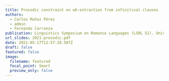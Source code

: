 ```yaml
---
title: Prosodic constraint on wh-extraction from infinitival clauses
authors:
  - Carlos Muñoz Pérez
  - admin
  - Fernando Carranza
publication: Linguistics Symposium on Romance Languages (LSRL 51). University of Illinois at Urbana-Champaign
url_slides: 2021-prosodic.pdf
date: 2021-05-17T12:57:28.507Z
draft: false
featured: false
image:
  filename: featured
  focal_point: Smart
  preview_only: false
---
```

